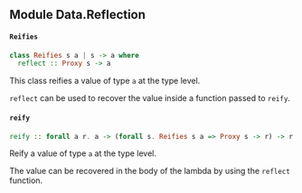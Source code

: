 ## Module Data.Reflection

#### `Reifies`

``` purescript
class Reifies s a | s -> a where
  reflect :: Proxy s -> a
```

This class reifies a value of type `a` at the type level.

`reflect` can be used to recover the value inside a function passed
to `reify`.

#### `reify`

``` purescript
reify :: forall a r. a -> (forall s. Reifies s a => Proxy s -> r) -> r
```

Reify a value of type `a` at the type level.

The value can be recovered in the body of the lambda by using the `reflect` function.



